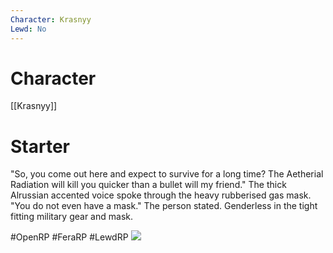 ```yaml
---
Character: Krasnyy
Lewd: No
---
```

# Character
[[Krasnyy]]

# Starter
"So, you come out here and expect to survive for a long time? The Aetherial Radiation will kill you quicker than a bullet will my friend." The thick Alrussian accented voice spoke through the heavy rubberised gas mask. "You do not even have a mask." The person stated. Genderless in the tight fitting military gear and mask.

#OpenRP #FeraRP #LewdRP 
![](Pasted%20image%2020220605204939.png)